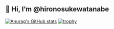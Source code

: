 ## 👋 Hi, I’m @hironosukewatanabe
[![Anurag's GitHub stats](https://github-readme-stats.vercel.app/api?username=hironosukewatanabe)](https://github.com/anuraghazra/github-readme-stats)
[![trophy](https://github-profile-trophy.vercel.app/?username=hironosukewatanabe&theme=onedark)](https://github.com/hironosukewatanabe/github-profile-trophy)

<!---
hironosukewatanabe/hironosukewatanabe is a ✨ special ✨ repository because its `README.md` (this file) appears on your GitHub profile.
You can click the Preview link to take a look at your changes.
--->
